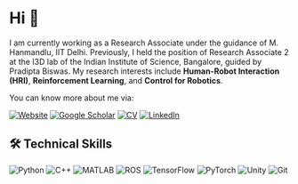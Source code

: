 # Hi 👋

I am currently working as a Research Associate under the guidance of M. Hanmandlu, IIT Delhi. Previously, I held the position of Research Associate 2 at the I3D lab of the Indian Institute of Science, Bangalore, guided by Pradipta Biswas. My research interests include **Human-Robot Interaction (HRI)**, **Reinforcement Learning**, and **Control for Robotics**.

You can know more about me via:

[![Website](https://img.shields.io/badge/My%20Website-%230A66C2.svg?&style=flat-square)](https://anujithm.github.io/) 
[![Google Scholar](https://img.shields.io/badge/Google%20Scholar-%234285F4.svg?&style=flat-square)](https://scholar.google.com/citations?user=4-55tyYAAAAJ&hl=en)
[![CV](https://img.shields.io/badge/My%20CV-%23FF9900.svg?&style=flat-square)](https://drive.google.com/file/d/113yJf4URjekWOjwXVb_SktFmgdD_g5xc/view?usp=sharing)
[![LinkedIn](https://img.shields.io/badge/LinkedIn-%230077B5.svg?&style=flat-square)](https://www.linkedin.com/in/anujith-muraleedharan/)

## 🛠 **Technical Skills**
![Python](https://img.shields.io/badge/Python-%2314354C.svg?&style=flat-square&logo=python&logoColor=white)
![C++](https://img.shields.io/badge/C++-%2300599C.svg?&style=flat-square&logo=cplusplus&logoColor=white)
![MATLAB](https://img.shields.io/badge/MATLAB-%23E34F26.svg?&style=flat-square&logo=mathworks&logoColor=white)
![ROS](https://img.shields.io/badge/ROS-%230A66C2.svg?&style=flat-square&logo=ros&logoColor=white)
![TensorFlow](https://img.shields.io/badge/TensorFlow-%23FF6F00.svg?&style=flat-square&logo=tensorflow&logoColor=white)
![PyTorch](https://img.shields.io/badge/PyTorch-%23EE4C2C.svg?&style=flat-square&logo=pytorch&logoColor=white)
![Unity](https://img.shields.io/badge/Unity-%23000000.svg?&style=flat-square&logo=unity&logoColor=white)
![Git](https://img.shields.io/badge/Git-%23F05032.svg?&style=flat-square&logo=git&logoColor=white)


<!---
AnujithM/AnujithM is a ✨ special ✨ repository because its `README.md` (this file) appears on your GitHub profile.
You can click the Preview link to take a look at your changes.
--->
